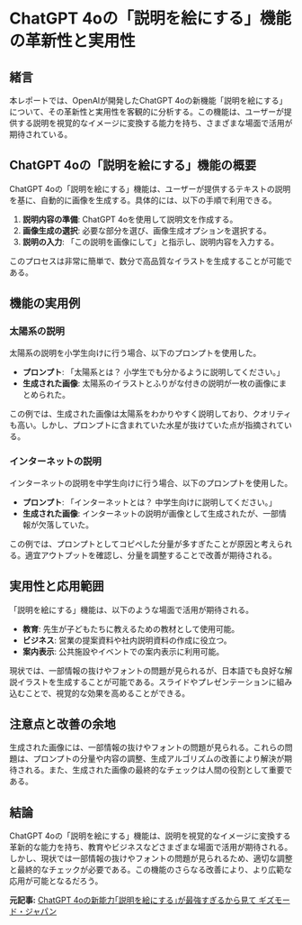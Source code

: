 # ChatGPT 4oの「説明を絵にする」機能の革新性と実用性

## 緒言

本レポートでは、OpenAIが開発したChatGPT 4oの新機能「説明を絵にする」について、その革新性と実用性を客観的に分析する。この機能は、ユーザーが提供する説明を視覚的なイメージに変換する能力を持ち、さまざまな場面で活用が期待されている。

## ChatGPT 4oの「説明を絵にする」機能の概要

ChatGPT 4oの「説明を絵にする」機能は、ユーザーが提供するテキストの説明を基に、自動的に画像を生成する。具体的には、以下の手順で利用できる。

1. **説明内容の準備**: ChatGPT 4oを使用して説明文を作成する。
2. **画像生成の選択**: 必要な部分を選び、画像生成オプションを選択する。
3. **説明の入力**: 「この説明を画像にして」と指示し、説明内容を入力する。

このプロセスは非常に簡単で、数分で高品質なイラストを生成することが可能である。

## 機能の実用例

### 太陽系の説明

太陽系の説明を小学生向けに行う場合、以下のプロンプトを使用した。

- **プロンプト**: 「太陽系とは？ 小学生でも分かるように説明してください。」
- **生成された画像**: 太陽系のイラストとふりがな付きの説明が一枚の画像にまとめられた。

この例では、生成された画像は太陽系をわかりやすく説明しており、クオリティも高い。しかし、プロンプトに含まれていた水星が抜けていた点が指摘されている。

### インターネットの説明

インターネットの説明を中学生向けに行う場合、以下のプロンプトを使用した。

- **プロンプト**: 「インターネットとは？ 中学生向けに説明してください。」
- **生成された画像**: インターネットの説明が画像として生成されたが、一部情報が欠落していた。

この例では、プロンプトとしてコピペした分量が多すぎたことが原因と考えられる。適宜アウトプットを確認し、分量を調整することで改善が期待される。

## 実用性と応用範囲

「説明を絵にする」機能は、以下のような場面で活用が期待される。

- **教育**: 先生が子どもたちに教えるための教材として使用可能。
- **ビジネス**: 営業の提案資料や社内説明資料の作成に役立つ。
- **案内表示**: 公共施設やイベントでの案内表示に利用可能。

現状では、一部情報の抜けやフォントの問題が見られるが、日本語でも良好な解説イラストを生成することが可能である。スライドやプレゼンテーションに組み込むことで、視覚的な効果を高めることができる。

## 注意点と改善の余地

生成された画像には、一部情報の抜けやフォントの問題が見られる。これらの問題は、プロンプトの分量や内容の調整、生成アルゴリズムの改善により解決が期待される。また、生成された画像の最終的なチェックは人間の役割として重要である。

## 結論

ChatGPT 4oの「説明を絵にする」機能は、説明を視覚的なイメージに変換する革新的な能力を持ち、教育やビジネスなどさまざまな場面で活用が期待される。しかし、現状では一部情報の抜けやフォントの問題が見られるため、適切な調整と最終的なチェックが必要である。この機能のさらなる改善により、より広範な応用が可能となるだろう。

**元記事:** [ChatGPT 4oの新能力｢説明を絵にする｣が最強すぎるから見て ギズモード・ジャパン](https://www.gizmodo.jp/2025/03/chatgpt-4o-illustrate.html)
